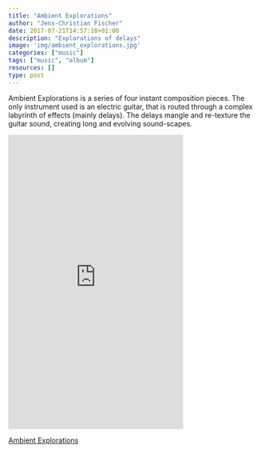 ```yaml
---
title: "Ambient Explorations"
author: "Jens-Christian Fischer"
date: 2017-07-21T14:57:18+01:00
description: "Explorations of delays"
image: 'img/ambient_explorations.jpg'
categories: ["music"]
tags: ["music", "album"]
resources: []
type: post
---
```


Ambient Explorations is a series of four instant composition pieces. The only 
instrument used is an electric guitar, that is routed through a complex labyrinth
of effects (mainly delays). The delays mangle and re-texture the guitar sound, 
creating long and evolving sound-scapes.

<iframe style="border: 0; width: 350px; height: 588px;" src="https://bandcamp.com/EmbeddedPlayer/album=167827805/size=large/bgcol=ffffff/linkcol=0687f5/transparent=true/" seamless><a href="http://jens-christianfischer.bandcamp.com/album/ambient-exploration">Ambient • Exploration by Jens-Christian Fischer</a></iframe>

[Ambient Explorations](https://jens-christianfischer.bandcamp.com/album/ambient-exploration)
